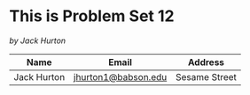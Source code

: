 # This is Problem Set 12  
_by Jack Hurton_

|Name|Email|Address|
|----|-----|-------|
|Jack Hurton|jhurton1@babson.edu|Sesame Street|